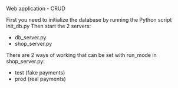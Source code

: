 Web application - CRUD

First you need to initialize the database by running the Python script init_db.py
Then start the 2 servers:
- db_server.py
- shop_server.py

There are 2 ways of working that can be set with run_mode in shop_server.py:
- test (fake payments)
- prod (real payments)